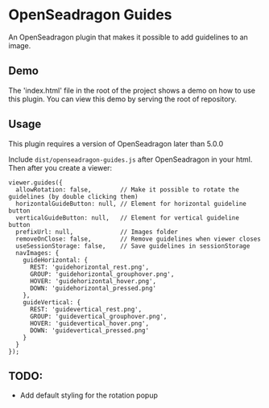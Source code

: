 # OpenSeadragon Guides

An OpenSeadragon plugin that makes it possible to add guidelines to an image.

## Demo

The 'index.html' file in the root of the project shows a demo on how to use this plugin. You can view this demo by
serving the root of repository. 

## Usage

This plugin requires a version of OpenSeadragon later than 5.0.0

Include `dist/openseadragon-guides.js` after OpenSeadragon in your html. Then after you create a viewer:

    viewer.guides({
      allowRotation: false,        // Make it possible to rotate the guidelines (by double clicking them)
      horizontalGuideButton: null, // Element for horizontal guideline button
      verticalGuideButton: null,   // Element for vertical guideline button
      prefixUrl: null,             // Images folder
      removeOnClose: false,        // Remove guidelines when viewer closes
      useSessionStorage: false,    // Save guidelines in sessionStorage
      navImages: {
        guideHorizontal: {
          REST: 'guidehorizontal_rest.png',
          GROUP: 'guidehorizontal_grouphover.png',
          HOVER: 'guidehorizontal_hover.png',
          DOWN: 'guidehorizontal_pressed.png'
        },
        guideVertical: {
          REST: 'guidevertical_rest.png',
          GROUP: 'guidevertical_grouphover.png',
          HOVER: 'guidevertical_hover.png',
          DOWN: 'guidevertical_pressed.png'
        }
      }
    });

## TODO:
* Add default styling for the rotation popup
